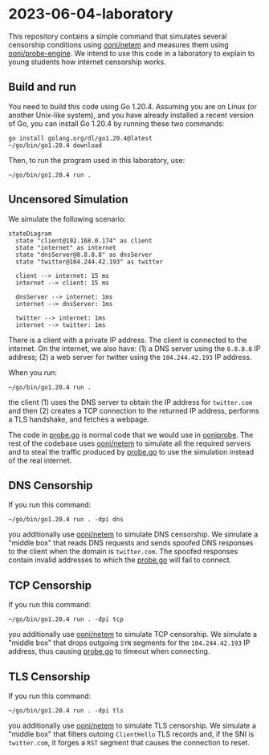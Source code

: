 # 2023-06-04-laboratory

This repository contains a simple command that simulates several censorship conditions
using [ooni/netem](https://github.com/ooni/netem) and measures them using
[ooni/probe-engine](https://github.com/ooni/probe-engine). We intend to use
this code in a laboratory to explain to young students how internet censorship works.

## Build and run

You need to build this code using Go 1.20.4. Assuming you are on Linux (or another
Unix-like system), and you have already installed a recent version of Go, you can
install Go 1.20.4 by running these two commands:

```console
go install golang.org/dl/go1.20.4@latest
~/go/bin/go1.20.4 download
```

Then, to run the program used in this laboratory, use:

```console
~/go/bin/go1.20.4 run .
```

## Uncensored Simulation

We simulate the following scenario:

```mermaid
stateDiagram
  state "client@192.168.0.174" as client
  state "internet" as internet
  state "dnsServer@8.8.8.8" as dnsServer
  state "twitter@104.244.42.193" as twitter

  client --> internet: 15 ms
  internet --> client: 15 ms

  dnsServer --> internet: 1ms
  internet --> dnsServer: 1ms

  twitter --> internet: 1ms
  internet --> twitter: 1ms
```

There is a client with a private IP address. The client is connected
to the internet. On the internet, we also have: (1) a DNS server using
the `8.8.8.8` IP address; (2) a web server for twitter using the
`104.244.42.193` IP address.

When you run:

```console
~/go/bin/go1.20.4 run .
```

the client (1) uses the DNS server to obtain the IP address for
`twitter.com` and then (2) creates a TCP connection to the returned
IP address, performs a TLS handshake, and fetches a webpage.

The code in [probe.go](probe.go) is normal code that we
would use in [ooniprobe](https://github.com/ooni/probe-cli). The rest
of the codebase uses [ooni/netem](https://github.com/ooni/netem) to
simulate all the required servers and to steal the traffic produced by
[probe.go](probe.go) to use the simulation instead of the real internet.

## DNS Censorship

If you run this command:

```console
~/go/bin/go1.20.4 run . -dpi dns
```

you additionally use [ooni/netem](https://github.com/ooni/netem) to
simulate DNS censorship. We simulate a "middle box" that reads DNS
requests and sends spoofed DNS responses to the client when the domain
is `twitter.com`. The spoofed responses contain invalid addresses to
which the [probe.go](probe.go) will fail to connect.

## TCP Censorship

If you run this command:

```console
~/go/bin/go1.20.4 run . -dpi tcp
```

you additionally use [ooni/netem](https://github.com/ooni/netem) to
simulate TCP censorship. We simulate a "middle box" that drops outgoing
`SYN` segments for the `104.244.42.193` IP address, thus causing
[probe.go](probe.go) to timeout when connecting.

## TLS Censorship

If you run this command:

```console
~/go/bin/go1.20.4 run . -dpi tls
```

you additionally use [ooni/netem](https://github.com/ooni/netem) to
simulate TLS censorship. We simulate a "middle box" that filters
outoing `ClientHello` TLS records and, if the SNI is `twitter.com`,
it forges a `RST` segment that causes the connection to reset.
